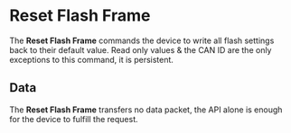 # Reset Flash Frame

The **Reset Flash Frame** commands the device to write all flash settings back to their default value. Read only values & the CAN ID are the only exceptions to this command, it is persistent.

## Data

The **Reset Flash Frame** transfers no data packet, the API alone is enough for the device to fulfill the request.